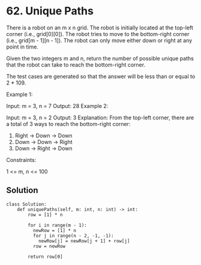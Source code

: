 # 62. Unique Paths
There is a robot on an m x n grid. The robot is initially located at the top-left corner (i.e., grid[0][0]). The robot tries to move to the bottom-right corner (i.e., grid[m - 1][n - 1]). The robot can only move either down or right at any point in time.

Given the two integers m and n, return the number of possible unique paths that the robot can take to reach the bottom-right corner.

The test cases are generated so that the answer will be less than or equal to 2 * 109.

 

Example 1:


Input: m = 3, n = 7
Output: 28
Example 2:

Input: m = 3, n = 2
Output: 3
Explanation: From the top-left corner, there are a total of 3 ways to reach the bottom-right corner:
1. Right -> Down -> Down
2. Down -> Down -> Right
3. Down -> Right -> Down
 

Constraints:

1 <= m, n <= 100

## Solution
```
class Solution:
    def uniquePaths(self, m: int, n: int) -> int:
        row = [1] * n

        for i in range(m - 1):
          newRow = [1] * n
          for j in range(n - 2, -1, -1):
            newRow[j] = newRow[j + 1] + row[j]
          row = newRow
        
        return row[0]
```